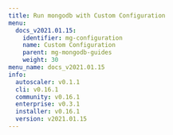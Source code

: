 ```yaml
---
title: Run mongodb with Custom Configuration
menu:
  docs_v2021.01.15:
    identifier: mg-configuration
    name: Custom Configuration
    parent: mg-mongodb-guides
    weight: 30
menu_name: docs_v2021.01.15
info:
  autoscaler: v0.1.1
  cli: v0.16.1
  community: v0.16.1
  enterprise: v0.3.1
  installer: v0.16.1
  version: v2021.01.15
---
```



